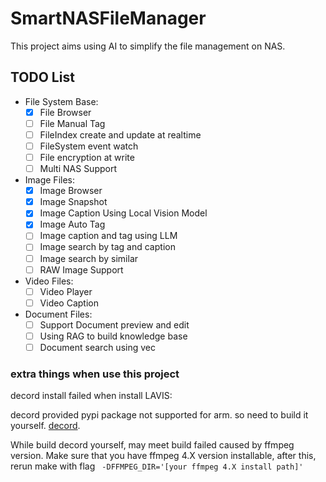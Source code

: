 # SmartNASFileManager

This project aims using AI to simplify the file management on NAS.

## TODO List

- File System Base:
  - [x] File Browser
  - [ ] File Manual Tag 
  - [ ] FileIndex create and update at realtime 
  - [ ] FileSystem event watch
  - [ ] File encryption at write
  - [ ] Multi NAS Support
- Image Files:
  - [X] Image Browser
  - [X] Image Snapshot
  - [X] Image Caption Using Local Vision Model
  - [X] Image Auto Tag
  - [ ] Image caption and tag using LLM
  - [ ] Image search by tag and caption
  - [ ] Image search by similar
  - [ ] RAW Image Support
- Video Files: 
  - [ ] Video Player
  - [ ] Video Caption
- Document Files:
  - [ ] Support Document preview and edit
  - [ ] Using RAG to build knowledge base
  - [ ] Document search using vec

### extra things when use this project

decord install failed when install LAVIS:

decord provided pypi package not supported for arm. so need to build it yourself. [decord](https://github.com/dmlc/decord).
 
While build decord yourself, may meet build failed caused by ffmpeg version. Make sure that you have ffmpeg 4.X version installable, after this, rerun make with flag ` -DFFMPEG_DIR='[your ffmpeg 4.X install path]'`